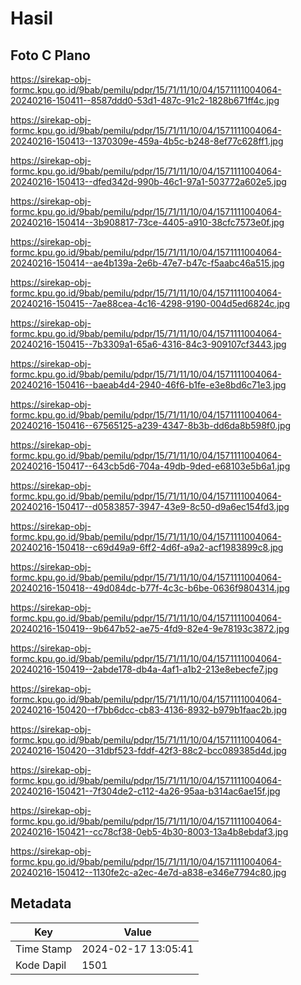 # Hasil

## Foto C Plano

https://sirekap-obj-formc.kpu.go.id/9bab/pemilu/pdpr/15/71/11/10/04/1571111004064-20240216-150411--8587ddd0-53d1-487c-91c2-1828b671ff4c.jpg

https://sirekap-obj-formc.kpu.go.id/9bab/pemilu/pdpr/15/71/11/10/04/1571111004064-20240216-150413--1370309e-459a-4b5c-b248-8ef77c628ff1.jpg

https://sirekap-obj-formc.kpu.go.id/9bab/pemilu/pdpr/15/71/11/10/04/1571111004064-20240216-150413--dfed342d-990b-46c1-97a1-503772a602e5.jpg

https://sirekap-obj-formc.kpu.go.id/9bab/pemilu/pdpr/15/71/11/10/04/1571111004064-20240216-150414--3b908817-73ce-4405-a910-38cfc7573e0f.jpg

https://sirekap-obj-formc.kpu.go.id/9bab/pemilu/pdpr/15/71/11/10/04/1571111004064-20240216-150414--ae4b139a-2e6b-47e7-b47c-f5aabc46a515.jpg

https://sirekap-obj-formc.kpu.go.id/9bab/pemilu/pdpr/15/71/11/10/04/1571111004064-20240216-150415--7ae88cea-4c16-4298-9190-004d5ed6824c.jpg

https://sirekap-obj-formc.kpu.go.id/9bab/pemilu/pdpr/15/71/11/10/04/1571111004064-20240216-150415--7b3309a1-65a6-4316-84c3-909107cf3443.jpg

https://sirekap-obj-formc.kpu.go.id/9bab/pemilu/pdpr/15/71/11/10/04/1571111004064-20240216-150416--baeab4d4-2940-46f6-b1fe-e3e8bd6c71e3.jpg

https://sirekap-obj-formc.kpu.go.id/9bab/pemilu/pdpr/15/71/11/10/04/1571111004064-20240216-150416--67565125-a239-4347-8b3b-dd6da8b598f0.jpg

https://sirekap-obj-formc.kpu.go.id/9bab/pemilu/pdpr/15/71/11/10/04/1571111004064-20240216-150417--643cb5d6-704a-49db-9ded-e68103e5b6a1.jpg

https://sirekap-obj-formc.kpu.go.id/9bab/pemilu/pdpr/15/71/11/10/04/1571111004064-20240216-150417--d0583857-3947-43e9-8c50-d9a6ec154fd3.jpg

https://sirekap-obj-formc.kpu.go.id/9bab/pemilu/pdpr/15/71/11/10/04/1571111004064-20240216-150418--c69d49a9-6ff2-4d6f-a9a2-acf1983899c8.jpg

https://sirekap-obj-formc.kpu.go.id/9bab/pemilu/pdpr/15/71/11/10/04/1571111004064-20240216-150418--49d084dc-b77f-4c3c-b6be-0636f9804314.jpg

https://sirekap-obj-formc.kpu.go.id/9bab/pemilu/pdpr/15/71/11/10/04/1571111004064-20240216-150419--9b647b52-ae75-4fd9-82e4-9e78193c3872.jpg

https://sirekap-obj-formc.kpu.go.id/9bab/pemilu/pdpr/15/71/11/10/04/1571111004064-20240216-150419--2abde178-db4a-4af1-a1b2-213e8ebecfe7.jpg

https://sirekap-obj-formc.kpu.go.id/9bab/pemilu/pdpr/15/71/11/10/04/1571111004064-20240216-150420--f7bb6dcc-cb83-4136-8932-b979b1faac2b.jpg

https://sirekap-obj-formc.kpu.go.id/9bab/pemilu/pdpr/15/71/11/10/04/1571111004064-20240216-150420--31dbf523-fddf-42f3-88c2-bcc089385d4d.jpg

https://sirekap-obj-formc.kpu.go.id/9bab/pemilu/pdpr/15/71/11/10/04/1571111004064-20240216-150421--7f304de2-c112-4a26-95aa-b314ac6ae15f.jpg

https://sirekap-obj-formc.kpu.go.id/9bab/pemilu/pdpr/15/71/11/10/04/1571111004064-20240216-150421--cc78cf38-0eb5-4b30-8003-13a4b8ebdaf3.jpg

https://sirekap-obj-formc.kpu.go.id/9bab/pemilu/pdpr/15/71/11/10/04/1571111004064-20240216-150412--1130fe2c-a2ec-4e7d-a838-e346e7794c80.jpg


## Metadata

| Key        | Value               |
| ---------- | ------------------- |
| Time Stamp | 2024-02-17 13:05:41 |
| Kode Dapil | 1501                |



